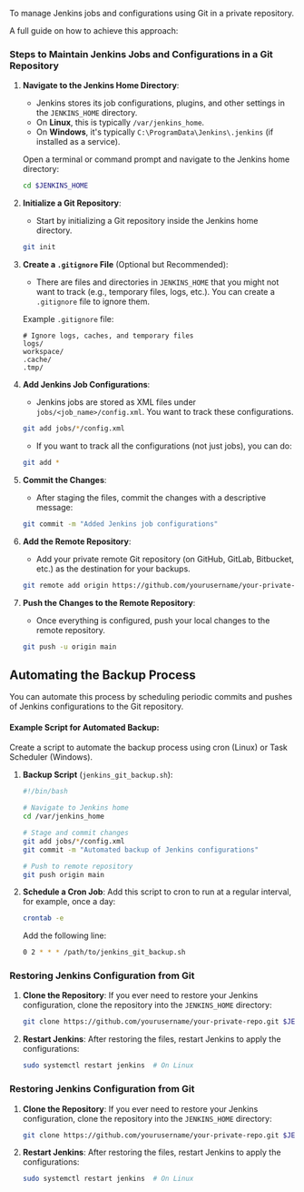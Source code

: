 To manage Jenkins jobs and configurations using Git in a private repository.

A full guide on how to achieve this approach:

### Steps to Maintain Jenkins Jobs and Configurations in a Git Repository

1. **Navigate to the Jenkins Home Directory**:
   - Jenkins stores its job configurations, plugins, and other settings in the `JENKINS_HOME` directory.
   - On **Linux**, this is typically `/var/jenkins_home`.
   - On **Windows**, it's typically `C:\ProgramData\Jenkins\.jenkins` (if installed as a service).

   Open a terminal or command prompt and navigate to the Jenkins home directory:
   ```bash
   cd $JENKINS_HOME
   ```

2. **Initialize a Git Repository**:
   - Start by initializing a Git repository inside the Jenkins home directory.
   ```bash
   git init
   ```

3. **Create a `.gitignore` File** (Optional but Recommended):
   - There are files and directories in `JENKINS_HOME` that you might not want to track (e.g., temporary files, logs, etc.). You can create a `.gitignore` file to ignore them.
   
   Example `.gitignore` file:
   ```
   # Ignore logs, caches, and temporary files
   logs/
   workspace/
   .cache/
   .tmp/
   ```
   

4. **Add Jenkins Job Configurations**:
   - Jenkins jobs are stored as XML files under `jobs/<job_name>/config.xml`. You want to track these configurations.
   ```bash
   git add jobs/*/config.xml
   ```

   - If you want to track all the configurations (not just jobs), you can do:
   ```bash
   git add *
   ```

5. **Commit the Changes**:
   - After staging the files, commit the changes with a descriptive message:
   ```bash
   git commit -m "Added Jenkins job configurations"
   ```

6. **Add the Remote Repository**:
   - Add your private remote Git repository (on GitHub, GitLab, Bitbucket, etc.) as the destination for your backups.
   ```bash
   git remote add origin https://github.com/yourusername/your-private-repo.git
   ```

7. **Push the Changes to the Remote Repository**:
   - Once everything is configured, push your local changes to the remote repository.
   ```bash
   git push -u origin main
   ```

## Automating the Backup Process

You can automate this process by scheduling periodic commits and pushes of Jenkins configurations to the Git repository.

#### Example Script for Automated Backup:
Create a script to automate the backup process using cron (Linux) or Task Scheduler (Windows).

1. **Backup Script** (`jenkins_git_backup.sh`):
   ```bash
   #!/bin/bash

   # Navigate to Jenkins home
   cd /var/jenkins_home

   # Stage and commit changes
   git add jobs/*/config.xml
   git commit -m "Automated backup of Jenkins configurations"

   # Push to remote repository
   git push origin main
   ```

2. **Schedule a Cron Job**:
   Add this script to cron to run at a regular interval, for example, once a day:
   ```bash
   crontab -e
   ```
   Add the following line:
   ```bash
   0 2 * * * /path/to/jenkins_git_backup.sh
   ```

### Restoring Jenkins Configuration from Git

1. **Clone the Repository**:
   If you ever need to restore your Jenkins configuration, clone the repository into the `JENKINS_HOME` directory:
   ```bash
   git clone https://github.com/yourusername/your-private-repo.git $JENKINS_HOME
   ```

2. **Restart Jenkins**:
   After restoring the files, restart Jenkins to apply the configurations:
   ```bash
   sudo systemctl restart jenkins  # On Linux
   ```
### Restoring Jenkins Configuration from Git

1. **Clone the Repository**:
   If you ever need to restore your Jenkins configuration, clone the repository into the `JENKINS_HOME` directory:
   ```bash
   git clone https://github.com/yourusername/your-private-repo.git $JENKINS_HOME
   ```

2. **Restart Jenkins**:
   After restoring the files, restart Jenkins to apply the configurations:
   ```bash
   sudo systemctl restart jenkins  # On Linux
   ```
